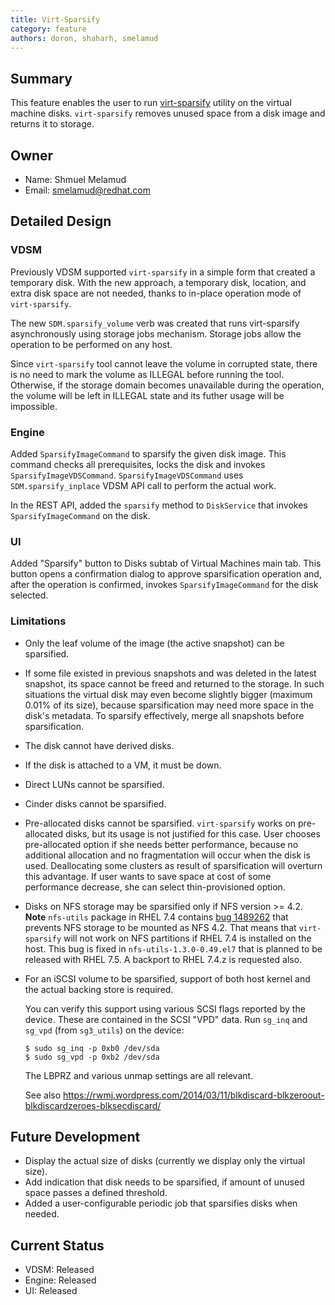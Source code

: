 ```yaml
---
title: Virt-Sparsify
category: feature
authors: doron, shaharh, smelamud
---
```



## Summary
This feature enables the user to run [virt-sparsify](http://libguestfs.org/virt-sparsify.1.html) utility on the virtual machine disks. `virt-sparsify` removes unused space from a disk image and returns it to storage.

## Owner
* Name: Shmuel Melamud
* Email: smelamud@redhat.com

## Detailed Design
### VDSM

Previously VDSM supported `virt-sparsify` in a simple form that created a temporary disk. With the new approach, a temporary disk, location, and extra disk space are not needed, thanks to in-place operation mode of `virt-sparsify`.

The new `SDM.sparsify_volume` verb was created that runs virt-sparsify asynchronously using storage jobs mechanism. Storage jobs allow the operation to be performed on any host.

Since `virt-sparsify` tool cannot leave the volume in corrupted state, there is no need to mark the volume as ILLEGAL before running the tool. Otherwise, if the storage domain becomes unavailable during the operation, the volume will be left in ILLEGAL state and its futher usage will be impossible.

### Engine
Added `SparsifyImageCommand` to sparsify the given disk image. This command checks all prerequisites, locks the disk and invokes `SparsifyImageVDSCommand`. `SparsifyImageVDSCommand` uses `SDM.sparsify_inplace` VDSM API call to perform the actual work.

In the REST API, added the `sparsify` method to `DiskService` that invokes `SparsifyImageCommand` on the disk.

### UI
Added "Sparsify" button to Disks subtab of Virtual Machines main tab. This button opens a confirmation dialog to approve sparsification operation and, after the operation is confirmed, invokes `SparsifyImageCommand` for the disk selected.

### Limitations
* Only the leaf volume of the image (the active snapshot) can be sparsified.
* If some file existed in previous snapshots and was deleted in the latest snapshot, its space cannot be freed and returned to the storage. In such situations the virtual disk may even become slightly bigger (maximum 0.01% of its size), because sparsification may need more space in the disk's metadata. To sparsify effectively, merge all snapshots before sparsification.
* The disk cannot have derived disks.
* If the disk is attached to a VM, it must be down.
* Direct LUNs cannot be sparsified.
* Cinder disks cannot be sparsified.
* Pre-allocated disks cannot be sparsified. `virt-sparsify` works on pre-allocated disks, but its usage is not justified for this case. User chooses pre-allocated option if she needs better performance, because no additional allocation and no fragmentation will occur when the disk is used. Deallocating some clusters as result of sparsification will overturn this advantage. If user wants to save space at cost of some performance decrease, she can select thin-provisioned option.
* Disks on NFS storage may be sparsified only if NFS version >= 4.2. **Note** `nfs-utils` package in RHEL 7.4 contains [bug 1489262](https://bugzilla.redhat.com/show_bug.cgi?id=1489262) that prevents NFS storage to be mounted as NFS 4.2. That means that `virt-sparsify` will not work on NFS partitions if RHEL 7.4 is installed on the host. This bug is fixed in `nfs-utils-1.3.0-0.49.el7` that is planned to be released with RHEL 7.5. A backport to RHEL 7.4.z is requested also.
* For an iSCSI volume to be sparsified, support of both host kernel and the actual backing store is required.

   You can verify this support using various SCSI flags reported by the device. These are contained in the SCSI "VPD" data. Run `sg_inq` and `sg_vpd` (from `sg3_utils`) on the device:

   ```
   $ sudo sg_inq -p 0xb0 /dev/sda
   $ sudo sg_vpd -p 0xb2 /dev/sda
   ```

   The LBPRZ and various unmap settings are all relevant.

   See also <https://rwmj.wordpress.com/2014/03/11/blkdiscard-blkzeroout-blkdiscardzeroes-blksecdiscard/>

## Future Development
* Display the actual size of disks (currently we display only the virtual size).
* Add indication that disk needs to be sparsified, if amount of unused space passes a defined threshold.
* Added a user-configurable periodic job that sparsifies disks when needed.

## Current Status
* VDSM: Released
* Engine: Released
* UI: Released

